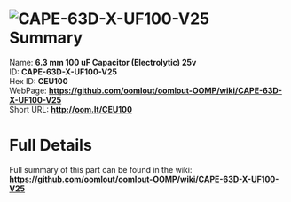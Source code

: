 
![CAPE-63D-X-UF100-V25](https://github.com/oomlout/oomlout-OOMP/blob/master/parts/CAPE-63D-X-UF100-V25/CAPE-63D-X-UF100-V25_420.jpg)   
Summary
=================
  
Name: __6.3 mm 100 uF Capacitor (Electrolytic) 25v__    
ID: __CAPE-63D-X-UF100-V25__   
Hex ID: __CEU100__   
WebPage: __https://github.com/oomlout/oomlout-OOMP/wiki/CAPE-63D-X-UF100-V25__   
Short URL: __http://oom.lt/CEU100__   

Full Details
==========================
Full summary of this part can be found in the wiki:   
__https://github.com/oomlout/oomlout-OOMP/wiki/CAPE-63D-X-UF100-V25__    

